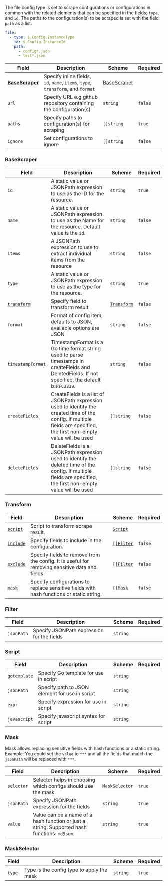 The file config type is set to scrape configurations or configurations in common with the related elements that can be specified in the fields; `type`, and `id`. The paths to the configuration(s) to be scraped is set with the field `path` as a list.

```yaml
file:
  - type: $.Config.InstanceType
    id: $.Config.InstanceId
    path:
      - config*.json
      - test*.json
```

| Field                           | Description                                                                     | Scheme                      | Required |
| ------------------------------- | ------------------------------------------------------------------------------- | --------------------------- | -------- |
| [**BaseScraper**](#BaseScraper) | Specify inline fields, `id`, `name`, `items`, `type`, `transform`, and `format` | [BaseScraper](#basescraper) |          |
| `url`                           | Specify URL e.g github repository containing the configuration(s)               | `string`                    | `false`  |
| `paths`                         | Specify paths to configuration(s) for scraping                                  | `[]string`                  | `true`   |
| `ignore`                        | Set configurations to ignore                                                    | `[]string`                  | `false`  |

### BaseScraper

| Field                     | Description                                                                                                                                                             | Scheme                    | Required |
| ------------------------- | ----------------------------------------------------------------------------------------------------------------------------------------------------------------------- | ------------------------- | -------- |
| `id`                      | A static value or JSONPath expression to use as the ID for the resource.                                                                                                | `string`                  | `true`   |
| `name`                    | A static value or JSONPath expression to use as the Name for the resource. Default value is the `id`.                                                                   | `string`                  | `false`  |
| `items`                   | A JSONPath expression to use to extract individual items from the resource                                                                                              | `string`                  | `false`  |
| `type`                    | A static value or JSONPath expression to use as the type for the resource.                                                                                              | `string`                  | `true`   |
| [`transform`](#transform) | Specify field to transform result                                                                                                                                       | [`Transform`](#transform) | `false`  |
| `format`                  | Format of config item, defaults to JSON, available options are JSON                                                                                                     | `string`                  | `false`  |
| `timestampFormat`         | TimestampFormat is a Go time format string used to parse timestamps in createFields and DeletedFields. If not specified, the default is `RFC3339`.                      | `string`                  | `false`  |
| `createFields`            | CreateFields is a list of JSONPath expression used to identify the created time of the config. If multiple fields are specified, the first non-empty value will be used | `[]string`                | `false`  |
| `deleteFields`            | DeleteFields is a JSONPath expression used to identify the deleted time of the config. If multiple fields are specified, the first non-empty value will be used         | `[]string`                | `false`  |

### Transform

| Field                | Description                                                                                    | Scheme                | Required |
| -------------------- | ---------------------------------------------------------------------------------------------- | --------------------- | -------- |
| [`script`](#script)  | Script to transform scrape result.                                                             | [`Script`](#script)   |          |
| [`include`](#Filter) | Specify fields to include in the configuration.                                                | [`[]Filter`](#filter) | `false`  |
| [`exclude`](#filter) | Specify fields to remove from the config. It is useful for removing sensitive data and fields. | [`[]Filter`](#filter) | `false`  |
| [`mask`](#mask)      | Specify configurations to replace sensitive fields with hash functions or static string.       | [`[]Mask`](#mask)     | `false`  |

### Filter

| Field      | Description                                | Scheme   | Required |
| ---------- | ------------------------------------------ | -------- | -------- |
| `jsonPath` | Specify JSONPath expression for the fields | `string` |          |

### Script

| Field        | Description                                    | Scheme   | Required |
| ------------ | ---------------------------------------------- | -------- | -------- |
| `gotemplate` | Specify Go template for use in script          | `string` |          |
| `jsonPath`   | Specify path to JSON element for use in script | `string` |          |
| `expr`       | Specify expression for use in script           | `string` |          |
| `javascript` | Specify javascript syntax for script           | `string` |          |

### Mask

Mask allows replacing sensitive fields with hash functions or a static string.
Example: You could set the `value` to `***` and all the fields that match the `jsonPath` will be replaced with `***`.

| Field      | Description                                                                                  | Scheme                          | Required |
| ---------- | -------------------------------------------------------------------------------------------- | ------------------------------- | -------- |
| `selector` | Selector helps in choosing which configs should use the mask.                                | [`MaskSelector`](#maskselector) | `true`   |
| `jsonPath` | Specify JSONPath expression for the fields                                                   | `string`                        | `true`   |
| `value`    | Value can be a name of a hash function or just a string. Supported hash functions: `md5sum`. | `string`                        | `true`   |

### MaskSelector

| Field  | Description                               | Scheme   | Required |
| ------ | ----------------------------------------- | -------- | -------- |
| `type` | Type is the config type to apply the mask | `string` | `true`   |
